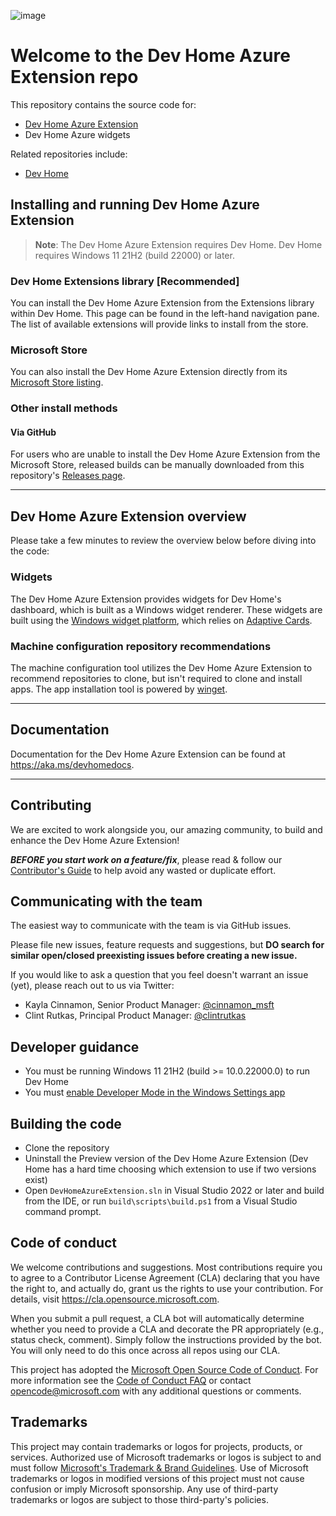 ![image](https://github.com/microsoft/devhomeazureextension/blob/main/src/AzureExtensionServer/Assets/StoreDisplay-150.png)

# Welcome to the Dev Home Azure Extension repo

This repository contains the source code for:

* [Dev Home Azure Extension](https://aka.ms/devhomeazureextension)
* Dev Home Azure widgets

Related repositories include:

* [Dev Home](https://github.com/microsoft/devhome)

## Installing and running Dev Home Azure Extension

> **Note**: The Dev Home Azure Extension requires Dev Home. Dev Home requires Windows 11 21H2 (build 22000) or later.

### Dev Home Extensions library [Recommended]
You can install the Dev Home Azure Extension from the Extensions library within Dev Home. This page can be found in the left-hand navigation pane. The list of available extensions will provide links to install from the store.

### Microsoft Store

You can also install the Dev Home Azure Extension directly from its [Microsoft Store listing](https://aka.ms/devhomeazureextension).

### Other install methods

#### Via GitHub

For users who are unable to install the Dev Home Azure Extension from the Microsoft Store, released builds can be manually downloaded from this repository's [Releases page](https://github.com/microsoft/devhomeazureextension/releases).

---

## Dev Home Azure Extension overview

Please take a few minutes to review the overview below before diving into the code:

### Widgets

The Dev Home Azure Extension provides widgets for Dev Home's dashboard, which is built as a Windows widget renderer. These widgets are built using the [Windows widget platform](https://learn.microsoft.com/windows/apps/design/widgets/), which relies on [Adaptive Cards](https://learn.microsoft.com/windows/apps/design/widgets/widgets-create-a-template).

### Machine configuration repository recommendations

The machine configuration tool utilizes the Dev Home Azure Extension to recommend repositories to clone, but isn't required to clone and install apps. The app installation tool is powered by [winget](https://learn.microsoft.com/windows/package-manager/winget).

---

## Documentation

Documentation for the Dev Home Azure Extension can be found at https://aka.ms/devhomedocs.

---

## Contributing

We are excited to work alongside you, our amazing community, to build and enhance the Dev Home Azure Extension!

***BEFORE you start work on a feature/fix***, please read & follow our [Contributor's Guide](https://github.com/microsoft/devhomeazureextension/blob/main/CONTRIBUTING.md) to help avoid any wasted or duplicate effort.

## Communicating with the team

The easiest way to communicate with the team is via GitHub issues.

Please file new issues, feature requests and suggestions, but **DO search for similar open/closed preexisting issues before creating a new issue.**

If you would like to ask a question that you feel doesn't warrant an issue (yet), please reach out to us via Twitter:

* Kayla Cinnamon, Senior Product Manager: [@cinnamon_msft](https://twitter.com/cinnamon_msft)
* Clint Rutkas, Principal Product Manager: [@clintrutkas](https://twitter.com/clintrutkas)

## Developer guidance

* You must be running Windows 11 21H2 (build >= 10.0.22000.0) to run Dev Home
* You must [enable Developer Mode in the Windows Settings app](https://docs.microsoft.com/en-us/windows/uwp/get-started/enable-your-device-for-development)

## Building the code

* Clone the repository
* Uninstall the Preview version of the Dev Home Azure Extension (Dev Home has a hard time choosing which extension to use if two versions exist)
* Open `DevHomeAzureExtension.sln` in Visual Studio 2022 or later and build from the IDE, or run `build\scripts\build.ps1` from a Visual Studio command prompt.

## Code of conduct

We welcome contributions and suggestions. Most contributions require you to agree to a Contributor License Agreement (CLA) declaring that you have the right to, and actually do, grant us the rights to use your contribution. For details, visit https://cla.opensource.microsoft.com.

When you submit a pull request, a CLA bot will automatically determine whether you need to provide a CLA and decorate the PR appropriately (e.g., status check, comment). Simply follow the instructions provided by the bot. You will only need to do this once across all repos using our CLA.

This project has adopted the [Microsoft Open Source Code of Conduct](https://opensource.microsoft.com/codeofconduct/). For more information see the [Code of Conduct FAQ](https://opensource.microsoft.com/codeofconduct/faq/) or contact [opencode@microsoft.com](mailto:opencode@microsoft.com) with any additional questions or comments.

## Trademarks

This project may contain trademarks or logos for projects, products, or services. Authorized use of Microsoft trademarks or logos is subject to and must follow [Microsoft's Trademark & Brand Guidelines](https://www.microsoft.com/en-us/legal/intellectualproperty/trademarks/usage/general). Use of Microsoft trademarks or logos in modified versions of this project must not cause confusion or imply Microsoft sponsorship. Any use of third-party trademarks or logos are subject to those third-party's policies.
